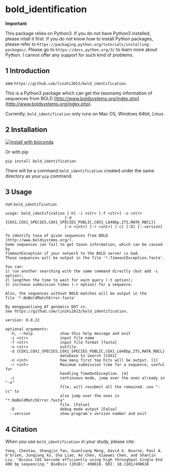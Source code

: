 # bold_identification

**Important**

This package relies on Python3. If you do not have Python3 installed, please intall it first. If you do not know how to install Python packages, please refer to `https://packaging.python.org/tutorials/installing-packages/`. Please go to `https://docs.python.org/3/` to learn more about Python. I cannot offer any support for such kind of problems.

## 1 Introduction

see `https://github.com/linzhi2013/bold_identification`.

This is a Python3 package which can get the taxonomy information of sequences from BOLD [http://www.boldsystems.org/index.php](http://www.boldsystems.org/index.php).

Currently, `bold_identification` only runs on Mac OS, Windows 64bit, Linux.


## 2 Installation 

[![install with bioconda](https://img.shields.io/badge/install%20with-bioconda-brightgreen.svg?style=flat)](http://bioconda.github.io/recipes/bold-identification/README.html)

Or with pip

    pip install bold_identification

There will be a command `bold_identification` created under the same directory as your `pip` command.

## 3 Usage
run `bold_identification`


    usage: bold_identification [-h] -i <str> [-f <str>] -o <str>
                              [-d {COX1,COX1_SPECIES,COX1_SPECIES_PUBLIC,COX1_L640bp,ITS,MATK_RBCL}]
                              [-n <int>] [-r <int>] [-c] [-D] [--version]

    To identify taxa of given sequences from BOLD (http://www.boldsystems.org/).
    Some sequences can fail to get taxon information, which can be caused by
    TimeoutException if your network to the BOLD server is bad.
    Those sequences will be output in the file '*.TimeoutException.fasta'.

    You can:
    1) run another searching with the same command directly (but add -c option);
    2) lengthen the time to wait for each query (-t option);
    3) increase submission times (-r option) for a sequence.

    Also, the sequences without BOLD matches will be output in the
    file '*.NoBoldMatchError.fasta'

    By mengguanliang AT genomics DOT cn.
    See https://github.com/linzhi2013/bold_identification.

    version: 0.0.22

    optional arguments:
      -h, --help            show this help message and exit
      -i <str>              input file name
      -f <str>              input file format [fasta]
      -o <str>              outfile
      -d {COX1,COX1_SPECIES,COX1_SPECIES_PUBLIC,COX1_L640bp,ITS,MATK_RBCL}
                            database to search [COX1]
      -n <int>              how many first top hits will be output. [1]
      -r <int>              Maximum submission time for a sequence, useful for
                            handling TimeOutException. [4]
      -c                    continuous mode, jump over the ones already in "-o"
                            file, will resubmit all the remained. use "-cc" to
                            also jump over the ones in "*.NoBoldMatchError.fasta"
                            file. [False]
      -D                    debug mode output [False]
      --version             show program's version number and exit



## 4 Citation
When you use `bold_identification` in your study, please cite:

    Yang, Chentao, Shangjin Tan, Guanliang Meng, David G. Bourne, Paul A. O'brien, Junqiang Xu, Sha Liao, Ao Chen, Xiaowei Chen, and Shanlin Liu. "Access COI barcode efficiently using high throughput Single End 400 bp sequencing." BioRxiv (2018): 498618. DOI: 10.1101/498618









